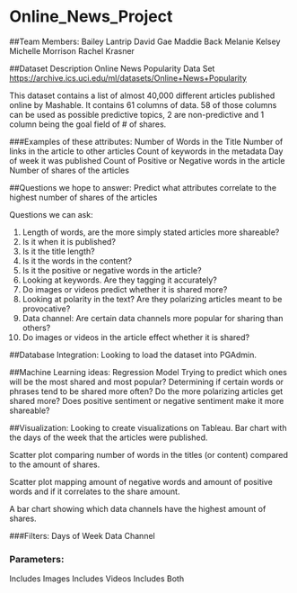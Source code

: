 # Online_News_Project

##Team Members:
Bailey Lantrip
David Gae
Maddie Back
Melanie Kelsey
Michelle Morrison
Rachel Krasner

##Dataset Description
Online News Popularity Data Set
https://archive.ics.uci.edu/ml/datasets/Online+News+Popularity

This dataset contains a list of almost 40,000 different articles published online by Mashable. It contains 61 columns of data. 58 of those columns can be used as possible predictive topics, 2 are non-predictive and 1 column being the goal field of # of shares. 

###Examples of these attributes:
Number of Words in the Title
Number of links in the article to other articles
Count of keywords in the metadata
Day of week it was published
Count of Positive or Negative words in the article
Number of shares of the articles

##Questions we hope to answer:
Predict what attributes correlate to the highest number of shares of the articles

Questions we can ask:
1) Length of words, are the more simply stated articles more shareable?
2) Is it when it is published?
3) Is it the title length?
4) Is it the words in the content?
5) Is it the positive or negative words in the article?
6) Looking at keywords. Are they tagging it accurately?
7) Do images or videos predict whether it is shared more?
8) Looking at polarity in the text? Are they polarizing articles meant to be provocative?
9) Data channel: Are certain data channels more popular for sharing than others?
10) Do images or videos in the article effect whether it is shared?

##Database Integration:
Looking to load the dataset into PGAdmin.

##Machine Learning ideas:
Regression Model
Trying to predict which ones will be the most shared and most popular?
Determining if certain words or phrases tend to be shared more often?
Do the more polarizing articles get shared more?
Does positive sentiment or negative sentiment make it more shareable?

##Visualization:
Looking to create visualizations on Tableau. 
Bar chart with the days of the week that the articles were published. 

Scatter plot comparing number of words in the titles (or content) compared to the amount of shares. 

Scatter plot mapping amount of negative words and amount of positive words and if it correlates to the share amount. 

A bar chart showing which data channels have the highest amount of shares. 

###Filters:
Days of Week
Data Channel

### Parameters:
Includes Images
Includes Videos
Includes Both
